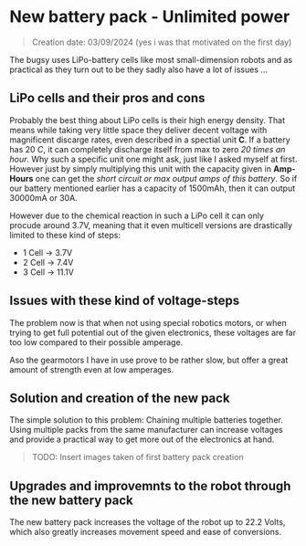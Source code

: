 # New battery pack - Unlimited power

> Creation date: 03/09/2024 (yes i was that motivated on the first day)

The bugsy uses LiPo-battery cells like most small-dimension robots and as practical as they turn out to be they sadly also have a lot of issues ...

## LiPo cells and their pros and cons

Probably the best thing about LiPo cells is their high energy density. That means while taking very little space they deliver decent voltage with magnificent discarge rates, even described in a spectial unit **C**. If a battery has 20 *C*, it can completely discharge itself from max to zero *20 times an hour*. Why such a specific unit one might ask, just like I asked myself at first. However just by simply multiplying this unit with the capacity given in **Amp-Hours** one can get the *short circuit or max output amps of this battery*. So if our battery mentioned earlier has a capacity of 1500mAh, then it can output 30000mA or 30A.

However due to the chemical reaction in such a LiPo cell it can only procude around 3.7V, meaning that it even multicell versions are drastically limited to these kind of steps:

- 1 Cell -> 3.7V
- 2 Cell -> 7.4V
- 3 Cell -> 11.1V

## Issues with these kind of voltage-steps

The problem now is that when not using special robotics motors, or when trying to get full potential out of the given electronics, these voltages are far too low compared to their possible amperage. 

Aso the gearmotors I have in use prove to be rather slow, but offer a great amount of strength even at low amperages. 

## Solution and creation of the new pack

The simple solution to this problem: Chaining multiple batteries together. Using multiple packs from the same manufacturer can increase voltages and provide a practical way to get more out of the electronics at hand.

> TODO: Insert images taken of first battery pack creation

## Upgrades and improvemnts to the robot through the new battery pack

The new battery pack increases the voltage of the robot up to 22.2 Volts, which also greatly increases movement speed and ease of conversions. 